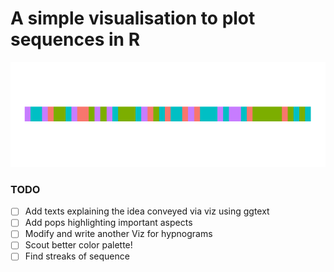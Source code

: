 # A simple visualisation to plot sequences in R

![Sequence](https://github.com/rahulvenugopal/sequence_plotter/blob/master/img/sequence.png)

### TODO
- [ ] Add texts explaining the idea conveyed via viz using ggtext
- [ ] Add pops highlighting important aspects
- [ ] Modify and write another Viz for hypnograms
- [ ] Scout better color palette!
- [ ] Find streaks of sequence
